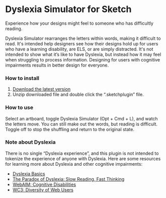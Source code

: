 # Dyslexia Simulator for Sketch
Experience how your designs might feel to someone who has difficultly reading. 

Dyslexia Simulator rearranges the letters within words, making it difficult to read. It's intended help designers see how their designs hold up for users who have a learning disability, are ELS, or are simply distracted. It's not intended to show what it’s like to have Dyslexia, but instead how it may feel when struggling to process information. Designing for users with cognitive impairments results in better design for everyone. 

### How to install
1. [Download the latest version](https://github.com/laurenporter/dyslexia-simulator-sketch-plugin/archive/master.zip)
2. Unzip downloaded file and double click the “.sketchplugin” file.

### How to use
Select an artboard, toggle Dyslexia Simulator (Opt + Cmd + L), and watch the letters move. You can still make out the words, but reading is difficult. Toggle off to stop the shuffling and return to the original state.

### Note about Dyslexia
There is no single “Dyslexia experience”, and this plugin is not intended to tokenize the experience of anyone with Dyslexia. 
Here are some resources for learning more about Dyslexia and other cognitive impairments:

- [Dyslexia Basics](https://dyslexiaida.org/dyslexia-basics/)
- [The Paradox of Dyslexia: Slow Reading, Fast Thinking](http://www.yalescientific.org/2011/04/the-paradox-of-dyslexia-slow-reading-fast-thinking/)
- [WebAIM: Cognitive Disabilities](http://webaim.org/articles/cognitive/cognitive_too_little/)
- [WC3: Diversity of Web Users](https://www.w3.org/WAI/intro/people-use-web/diversity)
